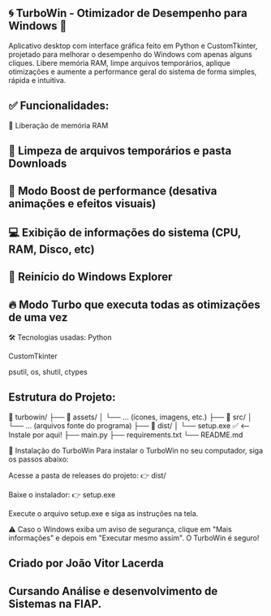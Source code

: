## 🌀 TurboWin - Otimizador de Desempenho para Windows 🚀
Aplicativo desktop com interface gráfica feito em Python e CustomTkinter, projetado para melhorar o desempenho do Windows com apenas alguns cliques. Libere memória RAM, limpe arquivos temporários, aplique otimizações e aumente a performance geral do sistema de forma simples, rápida e intuitiva.

## ✅ Funcionalidades:
🧠 Liberação de memória RAM

## 🧹 Limpeza de arquivos temporários e pasta Downloads

## 🚀 Modo Boost de performance (desativa animações e efeitos visuais)

## 💻 Exibição de informações do sistema (CPU, RAM, Disco, etc)

## 🔄 Reinício do Windows Explorer

## 🔥 Modo Turbo que executa todas as otimizações de uma vez

🛠️ Tecnologias usadas:
Python

CustomTkinter

psutil, os, shutil, ctypes

## Estrutura do Projeto:
📁 turbowin/
├── 📁 assets/
│   └── ... (ícones, imagens, etc.)
├── 📁 src/
│   └── ... (arquivos fonte do programa)
├── 📁 dist/
│   └──  setup.exe ✅ <-- Instale por aqui!
├── main.py
├── requirements.txt
└── README.md

🚀 Instalação do TurboWin
Para instalar o TurboWin no seu computador, siga os passos abaixo:

Acesse a pasta de releases do projeto: 👉 dist/

Baixe o instalador: 👉 setup.exe

Execute o arquivo setup.exe e siga as instruções na tela.

⚠️ Caso o Windows exiba um aviso de segurança, clique em "Mais informações" e depois em "Executar mesmo assim". O TurboWin é seguro!

## Criado por João Vitor Lacerda 
## Cursando Análise e desenvolvimento de Sistemas na FIAP.
